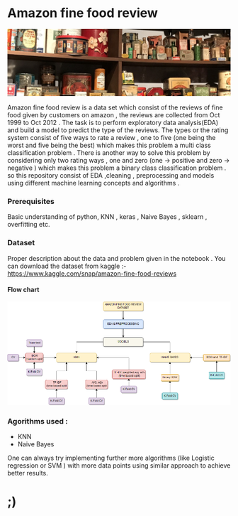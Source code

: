 # Amazon fine food review
![title](intro.jpeg)

Amazon fine food review is a data set which consist of the reviews of fine food given by customers on amazon , the reviews are collected from Oct 1999 to Oct 2012 . The task is to perform exploratory data analysis(EDA) and build a model to predict the type of the reviews. The types or the rating system consist of five ways to rate a review , one to five (one being the worst and five being the best) which makes this problem a multi class classification problem . There is another way to solve this problem by considering only two rating ways , one and zero (one -> positive and zero -> negative ) which makes this problem a binary class classification problem . so this repository consist of EDA ,cleaning , preprocessing and models using different machine learning concepts and algorithms . 

### Prerequisites
Basic understanding of python, KNN , keras , Naive Bayes , sklearn , overfitting etc.

### Dataset
Proper description about the data and problem given in the notebook . You can download the dataset from kaggle :- https://www.kaggle.com/snap/amazon-fine-food-reviews 

#### Flow chart
![title](FLOW.png)

### Agorithms used :
* KNN
* Naive Bayes

One can always try implementing further more algorithms (like Logistic regression or SVM ) with more data points using similar approach to achieve better results.

# ;)
